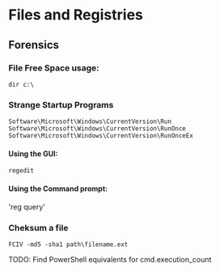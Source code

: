 # Files and Registries

## Forensics

### File Free Space usage:

`dir c:\`

### Strange Startup Programs

```
Software\Microsoft\Windows\CurrentVersion\Run
Software\Microsoft\Windows\CurrentVersion\RunOnce
Software\Microsoft\Windows\CurrentVersion\RunOnceEx
```

#### Using the GUI:

`regedit`

#### Using the Command prompt:

'reg query'

### Cheksum a file

`FCIV -md5 -sha1 path\filename.ext`


TODO: Find PowerShell equivalents for cmd.execution_count
